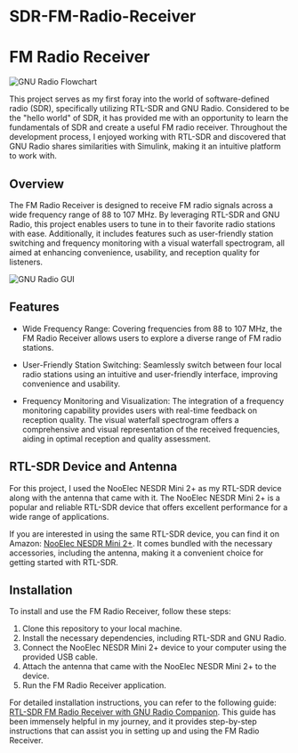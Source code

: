 # SDR-FM-Radio-Receiver

# FM Radio Receiver

![GNU Radio Flowchart](radio-receiver-image.jpg)




This project serves as my first foray into the world of software-defined radio (SDR), specifically utilizing RTL-SDR and GNU Radio. Considered to be the "hello world" of SDR, it has provided me with an opportunity to learn the fundamentals of SDR and create a useful FM radio receiver. Throughout the development process, I enjoyed working with RTL-SDR and discovered that GNU Radio shares similarities with Simulink, making it an intuitive platform to work with.

## Overview

The FM Radio Receiver is designed to receive FM radio signals across a wide frequency range of 88 to 107 MHz. By leveraging RTL-SDR and GNU Radio, this project enables users to tune in to their favorite radio stations with ease. Additionally, it includes features such as user-friendly station switching and frequency monitoring with a visual waterfall spectrogram, all aimed at enhancing convenience, usability, and reception quality for listeners.


![GNU Radio GUI](radio-receiver-image.jpg)

## Features

- Wide Frequency Range: Covering frequencies from 88 to 107 MHz, the FM Radio Receiver allows users to explore a diverse range of FM radio stations.

- User-Friendly Station Switching: Seamlessly switch between four local radio stations using an intuitive and user-friendly interface, improving convenience and usability.

- Frequency Monitoring and Visualization: The integration of a frequency monitoring capability provides users with real-time feedback on reception quality. The visual waterfall spectrogram offers a comprehensive and visual representation of the received frequencies, aiding in optimal reception and quality assessment.

## RTL-SDR Device and Antenna

For this project, I used the NooElec NESDR Mini 2+ as my RTL-SDR device along with the antenna that came with it. The NooElec NESDR Mini 2+ is a popular and reliable RTL-SDR device that offers excellent performance for a wide range of applications.

If you are interested in using the same RTL-SDR device, you can find it on Amazon: [NooElec NESDR Mini 2+](https://www.amazon.ca/NooElec-NESDR-Mini-Compatible-Packages/dp/B00VZ1AWQA/ref=sr_1_3?keywords=nooelec+mini+2%2B&s=electronics&sr=1-3). It comes bundled with the necessary accessories, including the antenna, making it a convenient choice for getting started with RTL-SDR.

## Installation

To install and use the FM Radio Receiver, follow these steps:

1. Clone this repository to your local machine.
2. Install the necessary dependencies, including RTL-SDR and GNU Radio.
3. Connect the NooElec NESDR Mini 2+ device to your computer using the provided USB cable.
4. Attach the antenna that came with the NooElec NESDR Mini 2+ to the device.
5. Run the FM Radio Receiver application.

For detailed installation instructions, you can refer to the following guide: [RTL-SDR FM Radio Receiver with GNU Radio Companion](https://www.instructables.com/RTL-SDR-FM-radio-receiver-with-GNU-Radio-Companion/). This guide has been immensely helpful in my journey, and it provides step-by-step instructions that can assist you in setting up and using the FM Radio Receiver.


